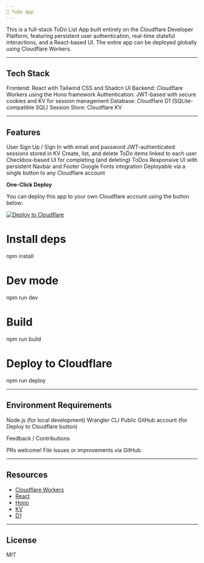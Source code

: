```yaml
---
📝 ToDo App
---
```


This is a full-stack ToDo List App built entirely on the Cloudflare Developer Platform, featuring persistent user authentication, real-time stateful interactions, and a React-based UI. The entire app can be deployed globally using Cloudflare Workers.

---
**Tech Stack**
---

Frontend: React with Tailwind CSS and Shadcn UI
Backend: Cloudflare Workers using the Hono framework
Authentication: JWT-based with secure cookies and KV for session management
Database: Cloudflare D1 (SQLite-compatible SQL)
Session Store: Cloudflare KV

---
**Features**
---

User Sign Up / Sign In with email and password
JWT-authenticated sessions stored in KV
Create, list, and delete ToDo items linked to each user
Checkbox-based UI for completing (and deleting) ToDos
Responsive UI with persistent Navbar and Footer
Google Fonts integration
Deployable via a single button to any Cloudflare account

**One-Click Deploy**

You can deploy this app to your own Cloudflare account using the button below:

[![Deploy to Cloudflare](https://deploy.workers.cloudflare.com/button)](https://deploy.workers.cloudflare.com/?url=https://github.com/vnikhilbuddhavarapu/workers-todo-app)

# Install deps

npm install

# Dev mode

npm run dev

# Build

npm run build

# Deploy to Cloudflare

npm run deploy

---
**Environment Requirements**
---

Node.js (for local development)
Wrangler CLI
Public GitHub account (for Deploy to Cloudflare button)

Feedback / Contributions

PRs welcome! File issues or improvements via GitHub.

---
**Resources**
---

- [Cloudflare Workers](https://developers.cloudflare.com/workers/)
- [React](https://react.dev/)
- [Hono](https://hono.dev/)
- [KV](https://developers.cloudflare.com/kv/)
- [D1](https://developers.cloudflare.com/d1/)

---
**License**
---

MIT
